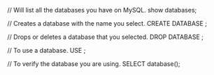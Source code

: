 // Will list all the databases you have on MySQL.
show databases;

// Creates a database with the name you select.
CREATE DATABASE <name>;

// Drops or deletes a database that you selected.
DROP DATABASE <name>;

// To use a database.
USE <name>;

// To verify the database you are using.
SELECT database();

